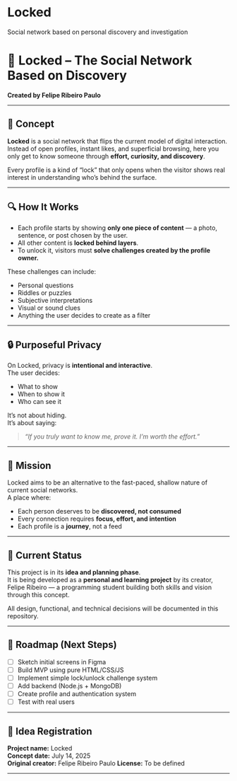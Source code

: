 # Locked
Social network based on personal discovery and investigation

# 🔐 Locked – The Social Network Based on Discovery

**Created by Felipe Ribeiro Paulo**  

---

## 🧠 Concept

**Locked** is a social network that flips the current model of digital interaction.  
Instead of open profiles, instant likes, and superficial browsing, here you only get to know someone through **effort, curiosity, and discovery**.

Every profile is a kind of “lock” that only opens when the visitor shows real interest in understanding who’s behind the surface.

---

## 🔍 How It Works

- Each profile starts by showing **only one piece of content** — a photo, sentence, or post chosen by the user.
- All other content is **locked behind layers**.
- To unlock it, visitors must **solve challenges created by the profile owner.**

These challenges can include:
- Personal questions
- Riddles or puzzles
- Subjective interpretations
- Visual or sound clues
- Anything the user decides to create as a filter

---

## 🔒 Purposeful Privacy

On Locked, privacy is **intentional and interactive**.  
The user decides:
- What to show
- When to show it
- Who can see it

It’s not about hiding.  
It’s about saying:

> *“If you truly want to know me, prove it. I’m worth the effort.”*

---

## 🎯 Mission

Locked aims to be an alternative to the fast-paced, shallow nature of current social networks.  
A place where:
- Each person deserves to be **discovered, not consumed**
- Every connection requires **focus, effort, and intention**
- Each profile is a **journey**, not a feed

---

## 📐 Current Status

This project is in its **idea and planning phase**.  
It is being developed as a **personal and learning project** by its creator, Felipe Ribeiro — a programming student building both skills and vision through this concept.

All design, functional, and technical decisions will be documented in this repository.

---

## 🚧 Roadmap (Next Steps)

- [ ] Sketch initial screens in Figma
- [ ] Build MVP using pure HTML/CSS/JS
- [ ] Implement simple lock/unlock challenge system
- [ ] Add backend (Node.js + MongoDB)
- [ ] Create profile and authentication system
- [ ] Test with real users

---

## 📅 Idea Registration

**Project name:** Locked  
**Concept date:** July 14, 2025  
**Original creator:** Felipe Ribeiro Paulo
**License:** To be defined

---


